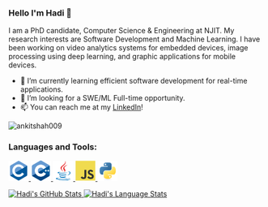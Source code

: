 ### Hello I'm Hadi 👋

I am a PhD candidate, Computer Science & Engineering at NJIT. My research interests are Software Development and Machine Learning. I have been working on video analytics systems for embedded devices, image processing using deep learning, and graphic applications for mobile devices.

- 🌱 I’m currently learning efficient software development for real-time applications.
- 👯 I’m looking for a SWE/ML Full-time opportunity.
- 📫 You can reach me at my <a href="https://www.linkedin.com/in/hg20/">LinkedIn</a>!

<p align="left"> <img src="https://komarev.com/ghpvc/?username=hadi-ghnd&label=Profile%20views&color=0e75b6&style=flat" alt="ankitshah009" /> </p>

<!-- <p align="left"> <a href="https://twitter.com/ghahremannezhad" target="blank"><img src="https://img.shields.io/twitter/follow/ghahremannezhad?logo=twitter&style=for-the-badge" alt="ghahremannezhad" /></a> </p> -->

<h3 align="left">Languages and Tools:</h3>
<p align="left"> <a href="https://www.cprogramming.com/" target="_blank"> <img src="https://raw.githubusercontent.com/devicons/devicon/master/icons/c/c-original.svg" alt="c" width="40" height="40"/> </a> <a href="https://www.w3schools.com/cpp/" target="_blank"> <img src="https://raw.githubusercontent.com/devicons/devicon/master/icons/cplusplus/cplusplus-original.svg" alt="cplusplus" width="40" height="40"/> </a> <a href="https://www.java.com" target="_blank"> <img src="https://raw.githubusercontent.com/devicons/devicon/master/icons/java/java-original.svg" alt="java" width="40" height="40"/> </a> <a href="https://developer.mozilla.org/en-US/docs/Web/JavaScript" target="_blank"> <img src="https://raw.githubusercontent.com/devicons/devicon/master/icons/javascript/javascript-original.svg" alt="javascript" width="40" height="40"/> </a> <a href="https://www.python.org" target="_blank"> <img src="https://raw.githubusercontent.com/devicons/devicon/master/icons/python/python-original.svg" alt="python" width="40" height="40"/> </a> </p>


<p align="left">
<a href="https://github.com/hadi-ghnd">
 <img src="https://github-readme-stats.vercel.app/api?username=hadi-ghnd&show_icons=true&hide=stars&hide_border=true" alt="Hadi's GitHub Stats" />
 <img src="https://github-readme-stats.vercel.app/api/top-langs/?username=hadi-ghnd&layout=compact&hide_border=true" alt="Hadi's Language Stats" />
</a>
</p>
